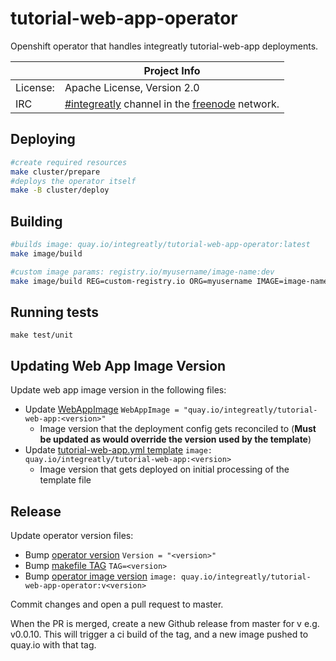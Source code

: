 # tutorial-web-app-operator

Openshift operator that handles integreatly tutorial-web-app deployments.


|                 | Project Info  |
| --------------- | ------------- |
| License:        | Apache License, Version 2.0                      |
| IRC             | [#integreatly](https://webchat.freenode.net/?channels=integreatly) channel in the [freenode](http://freenode.net/) network. |


## Deploying

```sh
#create required resources
make cluster/prepare
#deploys the operator itself
make -B cluster/deploy
```

## Building

```sh
#builds image: quay.io/integreatly/tutorial-web-app-operator:latest
make image/build

#custom image params: registry.io/myusername/image-name:dev
make image/build REG=custom-registry.io ORG=myusername IMAGE=image-name TAG=dev
```

## Running tests

```
make test/unit
```

## Updating Web App Image Version
Update web app image version in the following files:
* Update [WebAppImage](pkg/handlers/webhandler.go) `WebAppImage = "quay.io/integreatly/tutorial-web-app:<version>"`
  * Image version that the deployment config gets reconciled to (**Must be updated as would override the version used by the template**)
* Update [tutorial-web-app.yml template](deploy/template/tutorial-web-app.yml) `image: quay.io/integreatly/tutorial-web-app:<version>`
  * Image version that gets deployed on initial processing of the template file

## Release

Update operator version files:

* Bump [operator version](version/version.go) 
```Version = "<version>"```
* Bump [makefile TAG](Makefile)
```TAG=<version>```
* Bump [operator image version](deploy/operator.yaml)
```image: quay.io/integreatly/tutorial-web-app-operator:v<version>```

Commit changes and open a pull request to master.

When the PR is merged, create a new Github release from master for v<version> e.g. v0.0.10.
This will trigger a ci build of the tag, and a new image pushed to quay.io with that tag.
